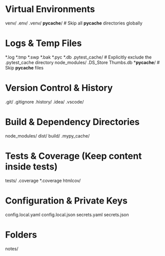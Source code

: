 # Virtual Environments
venv/
.env/
.venv/
__pycache__/  # Skip all __pycache__ directories globally


# Logs & Temp Files
*.log
*.tmp
*.swp
*.bak
*.pyc
*.db
.pytest_cache/  # Explicitly exclude the .pytest_cache directory
node_modules/
.DS_Store
Thumbs.db
*__pycache__/  # Skip __pycache__ files

# Version Control & History
.git/
.gitignore
.history/
.idea/
.vscode/

# Build & Dependency Directories
node_modules/
dist/
build/
.mypy_cache/

# Tests & Coverage (Keep content inside tests)
tests/
.coverage
*.coverage
htmlcov/

# Configuration & Private Keys
config.local.yaml
config.local.json
secrets.yaml
secrets.json

# Folders
notes/
